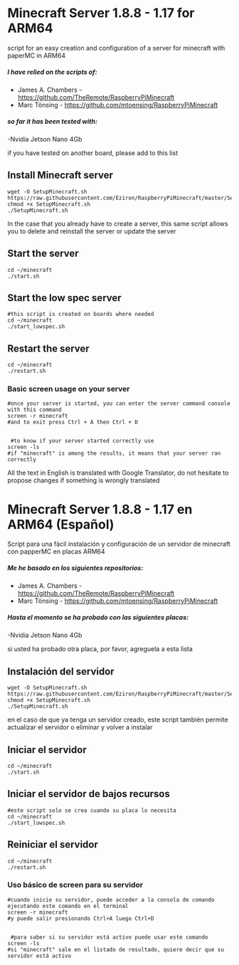# Minecraft Server 1.8.8 - 1.17 for ARM64

script for an easy creation and configuration of a server for minecraft with paperMC in ARM64

##### I have relied on the scripts of:
- James A. Chambers - https://github.com/TheRemote/RaspberryPiMinecraft
- Marc Tönsing - https://github.com/mtoensing/RaspberryPiMinecraft

##### so far it has been tested with:
-Nvidia Jetson Nano 4Gb

if you have tested on another board, please add to this list

## Install Minecraft server

	wget -O SetupMinecraft.sh https://raw.githubusercontent.com/Eziron/RaspberryPiMinecraft/master/SetupMinecraft.sh
	chmod +x SetupMinecraft.sh
	./SetupMinecraft.sh
In the case that you already have to create a server, this same script allows you to delete and reinstall the server or update the server

## Start the server
	cd ~/minecraft
	./start.sh

## Start the low spec server
	#this script is created on boards where needed
	cd ~/minecraft
	./start_lowspec.sh

## Restart the server
	cd ~/minecraft
	./restart.sh
	
### Basic screen usage on your server
	#once your server is started, you can enter the server command console with this command
	screen -r minecraft
	#and to exit press Ctrl + A then Ctrl + D


	 #to know if your server started correctly use
	screen -ls
	#if "minecraft" is among the results, it means that your server ran correctly

All the text in English is translated with Google Translator, do not hesitate to propose changes if something is wrongly translated

# Minecraft Server 1.8.8 - 1.17 en ARM64 (Español)

Script para una fácil instalación y configuración de un servidor de minecraft con papperMC en placas ARM64

##### Me he basado en los siguientes repositorios:
- James A. Chambers - https://github.com/TheRemote/RaspberryPiMinecraft
- Marc Tönsing - https://github.com/mtoensing/RaspberryPiMinecraft

##### Hasta el momento se ha probado con las siguientes placas:
-Nvidia Jetson Nano 4Gb

si usted ha probado otra placa, por favor, agreguela a esta lista

## Instalación del servidor

	wget -O SetupMinecraft.sh https://raw.githubusercontent.com/Eziron/RaspberryPiMinecraft/master/SetupMinecraft.sh
	chmod +x SetupMinecraft.sh
	./SetupMinecraft.sh
en el caso de que ya tenga un servidor creado, este script también permite actualizar el servidor o eliminar y volver a instalar

## Iniciar el servidor
	cd ~/minecraft
	./start.sh

## Iniciar el servidor de bajos recursos
	#este script solo se crea cuando su placa lo necesita
	cd ~/minecraft
	./start_lowspec.sh

## Reiniciar el servidor
	cd ~/minecraft
	./restart.sh
	
### Uso básico de screen para su servidor
	#cuando inicie su servidor, puede acceder a la consola de comando ejecutando este comando en el terminal
	screen -r minecraft
	#y puede salir presionando Ctrl+A luego Ctrl+D


	 #para saber si su servidor está activo puede usar este comando
	screen -ls
	#si "minecraft" sale en el listado de resultado, quiere decir que su servidor está activo


